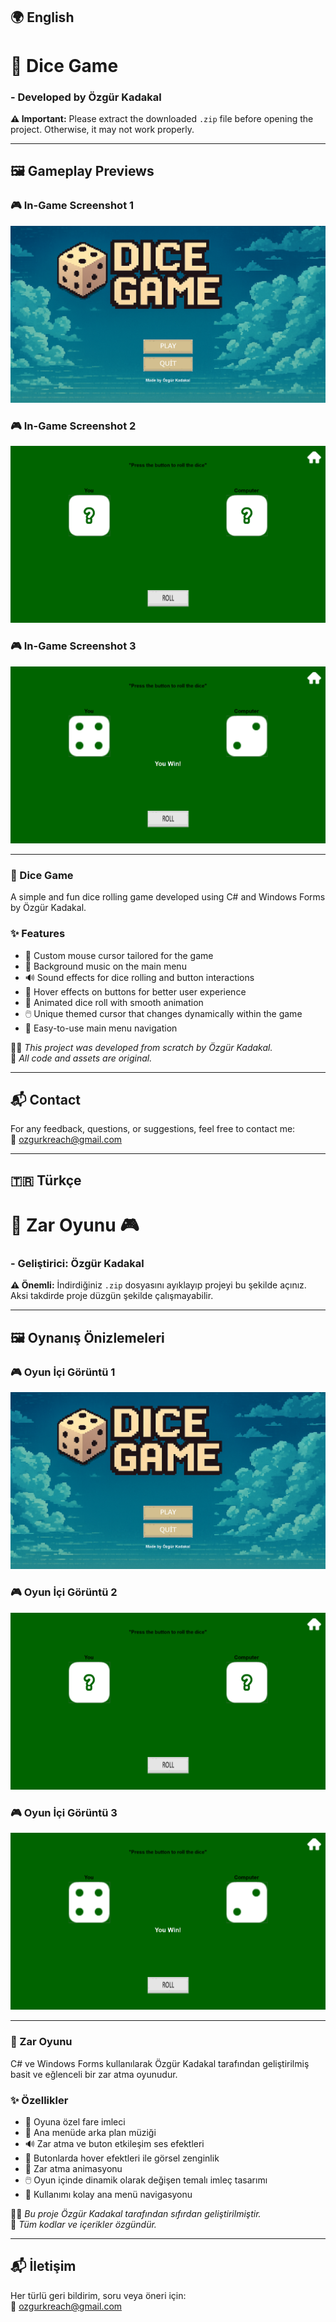## 🌍 English

# 🎲 Dice Game

### - Developed by Özgür Kadakal

**⚠️ Important:** Please extract the downloaded `.zip` file before opening the project. Otherwise, it may not work properly.

---

## 🖼️ Gameplay Previews

### 🎮 In-Game Screenshot 1  
![InGame1](dicegame/ScreenShots/ingame1.png)

### 🎮 In-Game Screenshot 2  
![InGame2](dicegame/ScreenShots/ingame2.png)

### 🎮 In-Game Screenshot 3  
![InGame3](dicegame/ScreenShots/ingame3.png)

---

### 🎲 Dice Game  
A simple and fun dice rolling game developed using C# and Windows Forms by Özgür Kadakal.

### ✨ Features  
- 🎯 Custom mouse cursor tailored for the game  
- 🎵 Background music on the main menu  
- 🔊 Sound effects for dice rolling and button interactions  
- 🎨 Hover effects on buttons for better user experience  
- 🎲 Animated dice roll with smooth animation  
- 🖱️ Unique themed cursor that changes dynamically within the game  
- 🔄 Easy-to-use main menu navigation

🧑‍💻 *This project was developed from scratch by Özgür Kadakal.*  
📌 *All code and assets are original.*

---

## 📬 Contact  
For any feedback, questions, or suggestions, feel free to contact me:  
📧 ozgurkreach@gmail.com

---

## 🇹🇷 Türkçe

# 🎲 Zar Oyunu 🎮

### - Geliştirici: Özgür Kadakal

**⚠️ Önemli:** İndirdiğiniz `.zip` dosyasını ayıklayıp projeyi bu şekilde açınız. Aksi takdirde proje düzgün şekilde çalışmayabilir.

---

## 🖼️ Oynanış Önizlemeleri

### 🎮 Oyun İçi Görüntü 1  
![InGame1](dicegame/ScreenShots/ingame1.png)

### 🎮 Oyun İçi Görüntü 2  
![InGame2](dicegame/ScreenShots/ingame2.png)

### 🎮 Oyun İçi Görüntü 3  
![InGame3](dicegame/ScreenShots/ingame3.png)

---

### 🎲 Zar Oyunu  
C# ve Windows Forms kullanılarak Özgür Kadakal tarafından geliştirilmiş basit ve eğlenceli bir zar atma oyunudur.

### ✨ Özellikler  
- 🎯 Oyuna özel fare imleci  
- 🎵 Ana menüde arka plan müziği  
- 🔊 Zar atma ve buton etkileşim ses efektleri  
- 🎨 Butonlarda hover efektleri ile görsel zenginlik  
- 🎲 Zar atma animasyonu  
- 🖱️ Oyun içinde dinamik olarak değişen temalı imleç tasarımı  
- 🔄 Kullanımı kolay ana menü navigasyonu

🧑‍💻 *Bu proje Özgür Kadakal tarafından sıfırdan geliştirilmiştir.*  
📌 *Tüm kodlar ve içerikler özgündür.*

---

## 📬 İletişim  
Her türlü geri bildirim, soru veya öneri için:  
📧 ozgurkreach@gmail.com
